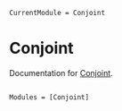```@meta
CurrentModule = Conjoint
```

# Conjoint

Documentation for [Conjoint](https://github.com/grahamstark/Conjoint.jl).

```@index
```

```@autodocs
Modules = [Conjoint]
```
